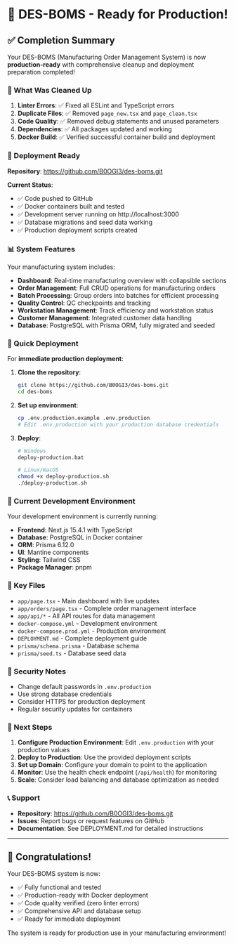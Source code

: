 # 🎉 DES-BOMS - Ready for Production!

## ✅ Completion Summary

Your DES-BOMS (Manufacturing Order Management System) is now **production-ready** with comprehensive cleanup and deployment preparation completed!

### 🧹 What Was Cleaned Up

1. **Linter Errors**: ✅ Fixed all ESLint and TypeScript errors
2. **Duplicate Files**: ✅ Removed `page_new.tsx` and `page_clean.tsx` 
3. **Code Quality**: ✅ Removed debug statements and unused parameters
4. **Dependencies**: ✅ All packages updated and working
5. **Docker Build**: ✅ Verified successful container build and deployment

### 🚀 Deployment Ready

**Repository**: https://github.com/B0OGI3/des-boms.git

**Current Status**:
- ✅ Code pushed to GitHub
- ✅ Docker containers built and tested
- ✅ Development server running on http://localhost:3000
- ✅ Database migrations and seed data working
- ✅ Production deployment scripts created

### 📊 System Features

Your manufacturing system includes:

- **Dashboard**: Real-time manufacturing overview with collapsible sections
- **Order Management**: Full CRUD operations for manufacturing orders
- **Batch Processing**: Group orders into batches for efficient processing
- **Quality Control**: QC checkpoints and tracking
- **Workstation Management**: Track efficiency and workstation status
- **Customer Management**: Integrated customer data handling
- **Database**: PostgreSQL with Prisma ORM, fully migrated and seeded

### 🐳 Quick Deployment

For **immediate production deployment**:

1. **Clone the repository**:
   ```bash
   git clone https://github.com/B0OGI3/des-boms.git
   cd des-boms
   ```

2. **Set up environment**:
   ```bash
   cp .env.production.example .env.production
   # Edit .env.production with your production database credentials
   ```

3. **Deploy**:
   ```bash
   # Windows
   deploy-production.bat
   
   # Linux/macOS
   chmod +x deploy-production.sh
   ./deploy-production.sh
   ```

### 🔧 Current Development Environment

Your development environment is currently running:
- **Frontend**: Next.js 15.4.1 with TypeScript
- **Database**: PostgreSQL in Docker container
- **ORM**: Prisma 6.12.0
- **UI**: Mantine components
- **Styling**: Tailwind CSS
- **Package Manager**: pnpm

### 📁 Key Files

- `app/page.tsx` - Main dashboard with live updates
- `app/orders/page.tsx` - Complete order management interface
- `app/api/*` - All API routes for data management
- `docker-compose.yml` - Development environment
- `docker-compose.prod.yml` - Production environment
- `DEPLOYMENT.md` - Complete deployment guide
- `prisma/schema.prisma` - Database schema
- `prisma/seed.ts` - Database seed data

### 🔐 Security Notes

- Change default passwords in `.env.production`
- Use strong database credentials
- Consider HTTPS for production deployment
- Regular security updates for containers

### 🎯 Next Steps

1. **Configure Production Environment**: Edit `.env.production` with your production values
2. **Deploy to Production**: Use the provided deployment scripts
3. **Set up Domain**: Configure your domain to point to the application
4. **Monitor**: Use the health check endpoint (`/api/health`) for monitoring
5. **Scale**: Consider load balancing and database optimization as needed

### 📞 Support

- **Repository**: https://github.com/B0OGI3/des-boms.git
- **Issues**: Report bugs or request features on GitHub
- **Documentation**: See DEPLOYMENT.md for detailed instructions

---

## 🌟 Congratulations!

Your DES-BOMS system is now:
- ✅ Fully functional and tested
- ✅ Production-ready with Docker deployment
- ✅ Code quality verified (zero linter errors)
- ✅ Comprehensive API and database setup
- ✅ Ready for immediate deployment

The system is ready for production use in your manufacturing environment!
